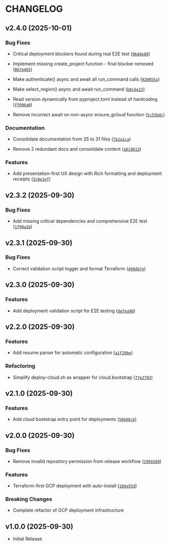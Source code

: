 # CHANGELOG

<!-- version list -->

## v2.4.0 (2025-10-01)

### Bug Fixes

- Critical deployment blockers found during real E2E test
  ([`96dde89`](https://github.com/cboyd0319/job-private-scraper-filter/commit/96dde890f13caa0abfe567ca29b3f2b78941b52e))

- Implement missing create_project function - final blocker removed
  ([`8b7e465`](https://github.com/cboyd0319/job-private-scraper-filter/commit/8b7e4653260a7cd072ad757ce0320d953ee26c2b))

- Make authenticate() async and await all run_command calls
  ([`920055a`](https://github.com/cboyd0319/job-private-scraper-filter/commit/920055a1f7f84a20d14d7ecf195348ee7432e9bf))

- Make select_region() async and await run_command
  ([`b0c6e22`](https://github.com/cboyd0319/job-private-scraper-filter/commit/b0c6e22547cf41cf921fb3a97e2c5dfea8fb45f7))

- Read version dynamically from pyproject.toml instead of hardcoding
  ([`ff096a0`](https://github.com/cboyd0319/job-private-scraper-filter/commit/ff096a015048b132f2d235327f749f8b385a3266))

- Remove incorrect await on non-async ensure_gcloud function
  ([`5c55bdc`](https://github.com/cboyd0319/job-private-scraper-filter/commit/5c55bdc0223cb2cb2d32ad88669531a3f846b528))

### Documentation

- Consolidate documentation from 35 to 31 files
  ([`7b2a1ca`](https://github.com/cboyd0319/job-private-scraper-filter/commit/7b2a1caaac4dc59f3c0a81086619e4e7fe908713))

- Remove 2 redundant docs and consolidate content
  ([`a019613`](https://github.com/cboyd0319/job-private-scraper-filter/commit/a019613650e6cc87cc4f85b5bc37efba1149e797))

### Features

- Add presentation-first UX design with Rich formatting and deployment receipts
  ([`3c0e1ef`](https://github.com/cboyd0319/job-private-scraper-filter/commit/3c0e1ef1713c335bb3f9f4b49b52b6c1ce1402c9))


## v2.3.2 (2025-09-30)

### Bug Fixes

- Add missing critical dependencies and comprehensive E2E test
  ([`1f90a2b`](https://github.com/cboyd0319/job-private-scraper-filter/commit/1f90a2b2388e4e5b7279d66fbdad0c1352febc86))


## v2.3.1 (2025-09-30)

### Bug Fixes

- Correct validation script logger and format Terraform
  ([`499db7e`](https://github.com/cboyd0319/job-private-scraper-filter/commit/499db7effb1d2088b82a7c52102111f632f71961))


## v2.3.0 (2025-09-30)

### Features

- Add deployment validation script for E2E testing
  ([`defea90`](https://github.com/cboyd0319/job-private-scraper-filter/commit/defea90e0c8bb4b29f0eb7d09150a8ffc4aa5966))


## v2.2.0 (2025-09-30)

### Features

- Add resume parser for automatic configuration
  ([`a1f29be`](https://github.com/cboyd0319/job-private-scraper-filter/commit/a1f29be27ea82f76d7a422821bf788ad20cab612))

### Refactoring

- Simplify deploy-cloud.sh as wrapper for cloud.bootstrap
  ([`77e2702`](https://github.com/cboyd0319/job-private-scraper-filter/commit/77e27023125edd7c4d720605e947ceba7f59675d))


## v2.1.0 (2025-09-30)

### Features

- Add cloud bootstrap entry point for deployments
  ([`58648cb`](https://github.com/cboyd0319/job-private-scraper-filter/commit/58648cb74e5ec096d94efbcb9326ad9097f43812))


## v2.0.0 (2025-09-30)

### Bug Fixes

- Remove invalid repository permission from release workflow
  ([`2999289`](https://github.com/cboyd0319/job-private-scraper-filter/commit/2999289c7b291f4927a780e71f9fe2d715d12d3b))

### Features

- Terraform-first GCP deployment with auto-install
  ([`18da55d`](https://github.com/cboyd0319/job-private-scraper-filter/commit/18da55d3e0463677dbb18ba24f4d4fb53fa059aa))

### Breaking Changes

- Complete refactor of GCP deployment infrastructure


## v1.0.0 (2025-09-30)

- Initial Release
